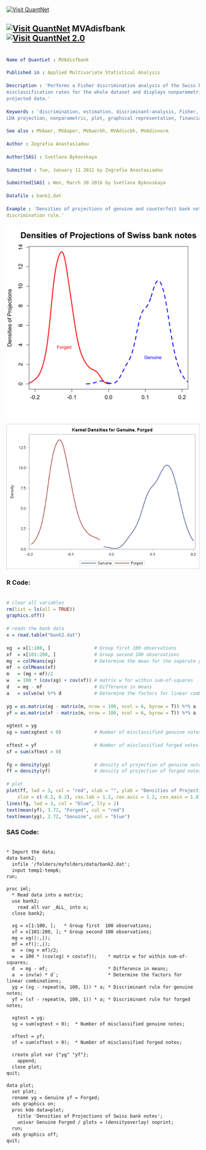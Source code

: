 
[<img src="https://github.com/QuantLet/Styleguide-and-FAQ/blob/master/pictures/banner.png" width="880" alt="Visit QuantNet">](http://quantlet.de/index.php?p=info)

## [<img src="https://github.com/QuantLet/Styleguide-and-Validation-procedure/blob/master/pictures/qloqo.png" alt="Visit QuantNet">](http://quantlet.de/) **MVAdisfbank** [<img src="https://github.com/QuantLet/Styleguide-and-Validation-procedure/blob/master/pictures/QN2.png" width="60" alt="Visit QuantNet 2.0">](http://quantlet.de/d3/ia)

```yaml

Name of QuantLet : MVAdisfbank

Published in : Applied Multivariate Statistical Analysis

Description : 'Performs a Fisher discrimination analysis of the Swiss bank notes, computes the
misclassification rates for the whole dataset and displays nonparametric density estimates of the
projected data.'

Keywords : 'discrimination, estimation, discriminant-analysis, Fisher, density, projection, Fisher
LDA projection, nonparametric, plot, graphical representation, financial, sas'

See also : MVAaer, MVAaper, MVAaerbh, MVAdiscbh, MVAdisnorm

Author : Zografia Anastasiadou

Author[SAS] : Svetlana Bykovskaya

Submitted : Tue, January 11 2011 by Zografia Anastasiadou

Submitted[SAS] : Wen, March 30 2016 by Svetlana Bykovskaya

Datafile : bank2.dat

Example : 'Densities of projections of genuine and counterfeit bank notes by Fisher's
discrimination rule.'

```

![Picture1](MVAdisfbank.png)

![Picture2](MVAdisfbank_sas.png)


### R Code:
```r

# clear all variables
rm(list = ls(all = TRUE))
graphics.off()

# reads the bank data
x = read.table("bank2.dat")

xg  = x[1:100, ]                # Group first 100 observations    
xf  = x[101:200, ]              # Group second 100 observations
mg  = colMeans(xg)              # Determine the mean for the seperate groups and overall sample
mf  = colMeans(xf)
m   = (mg + mf)/2
w   = 100 * (cov(xg) + cov(xf)) # matrix w for within sum-of-squares
d   = mg - mf                   # Difference in means
a   = solve(w) %*% d            # Determine the factors for linear combinations

yg = as.matrix(xg - matrix(m, nrow = 100, ncol = 6, byrow = T)) %*% a  # Discriminant rule for genuine notes
yf = as.matrix(xf - matrix(m, nrow = 100, ncol = 6, byrow = T)) %*% a  # Discriminant rule for forged notes

xgtest = yg
sg = sum(xgtest < 0)            # Number of misclassified genuine notes

xftest = yf                     # Number of misclassified forged notes
sf = sum(xftest > 0)

fg = density(yg)                # density of projection of genuine notes
ff = density(yf)                # density of projection of forged notes

# plot
plot(ff, lwd = 3, col = "red", xlab = "", ylab = "Densities of Projections", main = "Densities of Projections of Swiss bank notes", 
    xlim = c(-0.2, 0.2), cex.lab = 1.2, cex.axis = 1.2, cex.main = 1.8)
lines(fg, lwd = 3, col = "blue", lty = 2)
text(mean(yf), 3.72, "Forged", col = "red")
text(mean(yg), 2.72, "Genuine", col = "blue")

```

### SAS Code:
```sas

* Import the data;
data bank2;
  infile '/folders/myfolders/data/bank2.dat';
  input temp1-temp6;
run;

proc iml;
  * Read data into a matrix;
  use bank2;
    read all var _ALL_ into x; 
  close bank2;
  
  xg = x[1:100, ];   * Group first  100 observations;
  xf = x[101:200, ]; * Group second 100 observations;
  mg = xg(|:,|);
  mf = xf(|:,|);
  m  = (mg + mf)/2;
  w  = 100 * (cov(xg) + cov(xf));    * matrix w for within sum-of-squares;
  d  = mg - mf;                      * Difference in means;
  a  = inv(w) * d`;                  * Determine the factors for linear combinations;
  yg = (xg - repeat(m, 100, 1)) * a; * Discriminant rule for genuine notes;
  yf = (xf - repeat(m, 100, 1)) * a; * Discriminant rule for forged notes;
  
  xgtest = yg;
  sg = sum(xgtest < 0);  * Number of misclassified genuine notes;
  
  xftest = yf;
  sf = sum(xftest > 0);  * Number of misclassified forged notes;

  create plot var {"yg" "yf"};
    append;
  close plot;
quit;

data plot;
  set plot;
  rename yg = Genuine yf = Forged;
  ods graphics on;
  proc kde data=plot;
    title 'Densities of Projections of Swiss bank notes';
    univar Genuine Forged / plots = (densityoverlay) noprint;
  run;
  ods graphics off;
quit;




```
